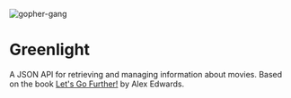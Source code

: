 ![gopher-gang](https://github.com/ildx/greenlight/assets/4620010/2dae1b6e-0acb-4f94-9386-8fb086e9ec92)

# Greenlight
A JSON API for retrieving and managing information about movies. Based on the book [Let's Go Further!](https://lets-go-further.alexedwards.net) by Alex Edwards.
